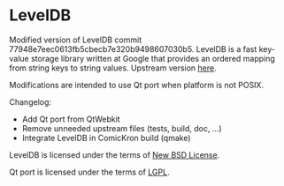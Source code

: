 LevelDB
=======

Modified version of LevelDB commit 77948e7eec0613fb5cbecb7e320b9498607030b5. LevelDB is a fast key-value storage library written at Google that provides an ordered mapping from string keys to string values. Upstream version [here](https://github.com/google/leveldb).

Modifications are intended to use Qt port when platform is not POSIX.

Changelog:
* Add Qt port from QtWebkit
* Remove unneeded upstream files (tests, build, doc, ...)
* Integrate LevelDB in ComicKron build (qmake)

LevelDB is licensed under the terms of [New BSD License](http://www.opensource.org/licenses/bsd-license.php).

Qt port is licensed under the terms of [LGPL](http://www.gnu.org/copyleft/lesser.html).
